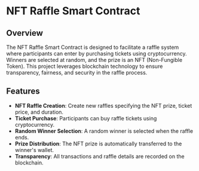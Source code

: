# NFT Raffle Smart Contract

## Overview

The NFT Raffle Smart Contract is designed to facilitate a raffle system where participants can enter by purchasing tickets using cryptocurrency. Winners are selected at random, and the prize is an NFT (Non-Fungible Token). This project leverages blockchain technology to ensure transparency, fairness, and security in the raffle process.

## Features

- **NFT Raffle Creation**: Create new raffles specifying the NFT prize, ticket price, and duration.
- **Ticket Purchase**: Participants can buy raffle tickets using cryptocurrency.
- **Random Winner Selection**: A random winner is selected when the raffle ends.
- **Prize Distribution**: The NFT prize is automatically transferred to the winner's wallet.
- **Transparency**: All transactions and raffle details are recorded on the blockchain.
